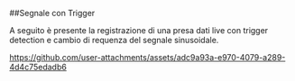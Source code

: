 ##Segnale con Trigger

A seguito è presente la registrazione di una presa dati live con trigger detection e cambio di requenza del segnale sinusoidale.

https://github.com/user-attachments/assets/adc9a93a-e970-4079-a289-4d4c75edadb6

